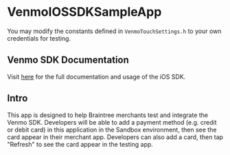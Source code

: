 VenmoIOSSDKSampleApp
=================

You may modify the constants defined in `VenmoTouchSettings.h` to your own credentials for testing.

## Venmo SDK Documentation ##

Visit [here](https://www.braintreepayments.com/docs/ios) for the full documentation and usage of the iOS SDK.

## Intro ##

This app is designed to help Braintree merchants test and integrate the Venmo SDK. Developers will be able to add a payment method (e.g. credit or debit card) in this application in the Sandbox environment, then see the card appear in their merchant app. Developers can also add a card, then tap "Refresh" to see the card appear in the testing app.

